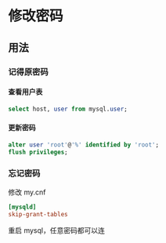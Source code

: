 # 修改密码

## 用法

### 记得原密码

#### 查看用户表

```sql
select host, user from mysql.user;
```

#### 更新密码

```sql
alter user 'root'@'%' identified by 'root';
flush privileges;
```

### 忘记密码

修改 my.cnf

```conf
[mysqld]
skip-grant-tables
```

重启 mysql，任意密码都可以连
